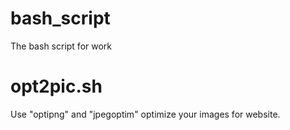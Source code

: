 # bash_script
The bash script for work

# opt2pic.sh
Use "optipng" and "jpegoptim" optimize your images for website.
